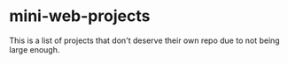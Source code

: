 # mini-web-projects
This is a list of projects that don't deserve their own repo due to not being large enough.

